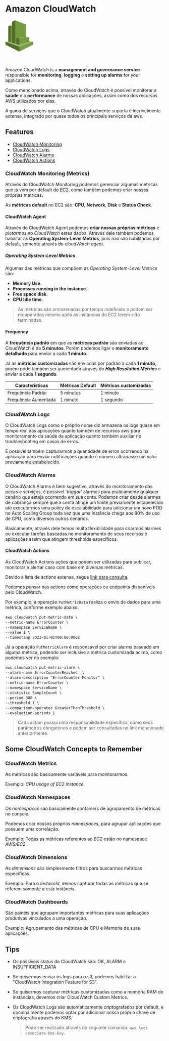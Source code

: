 # Amazon CloudWatch

<img height=100px; alt="cloudwatch_logo" src="../../../images/cloudwatch.png" />

<p>&nbsp;</p>

Amazon CloudWatch is a **management and governance service** responsible for **monitoring**, **logging** e **setting up alarms** for your applications.

Como mencionado acima, através do CloudWatch é possível monitorar a **saúde** e a **performance** de nossas aplicações, assim como dos recursos AWS utilizados por elas.

A gama de serviços que o CloudWatch atualmente suporta é incrivelmente extensa, integrado por quase todos os principais serviços da aws.

## Features

- [CloudWatch Monitoring](#cloudwatch-monitoring-metrics)
- [CloudWatch Logs](#cloudwatch-logs)
- [CloudWatch Alarms](#cloudwatch-alarms)
- [CloudWatch Actions](#)

### CloudWatch Monitoring (Metrics)

Através do CloudWatch Monitoring podemos gerenciar algumas métricas que já vem por default do EC2, como também podemos criar nossas próprias métricas.

As **métricas default** no EC2 são: **CPU**, **Network**, **Disk** e **Status Check**.

#### CloudWatch Agent

Através do CloudWatch Agent podemos **criar nossas próprias métricas** e *plotarmos* no *CloudWatch* estes dados. Através dele também podemos habilitar as **Operating System-Level Metrics**, pois não são habilitadas por default, somente através do *cloudWatch agent*.

##### Operating System-Level Metrics

Algumas das métricas que compõem as *Operating System-Level Metrics* são:

- **Memory Use**.
- **Processes running in the instance**.
- **Free space disk**.
- **CPU Idle time**.

> As métricas são armazenadas por tempo indefinido e podem ser recuperadas mesmo após as instâncias do EC2 terem sido terminadas.

#### Frequency

A **frequência padrão** em que as **métricas padrão** são enviadas ao CloudWatch é de **5 minutos**. Porém podemos ligar o **monitoramento detalhado** para enviar a cada **1 minuto**.

Já as **métricas customizadas** são enviadas por padrão a cada **1 minuto**, porém pode também ser aumentada através do ***High Resolution Metrics*** e enviar a cada **1 segundo**.

Características      | Métricas Default | Métricas customizadas | 
-------------------- | ---------------- | --------------------- |
Frequência Padrão    | 5 minutos        | 1 minuto              |
Frequência Aumentada | 1 minuto         | 1 segundo             |

### CloudWatch Logs

O CloudWatch Logs como o próprio nome diz armazena os logs quase em tempo real das aplicações quanto também de recursos aws para monitoramento da saúde da aplicação quanto também auxiliar no troubleshooting em casos de erros.

É possível também capturarmos a quantidade de erros ocorrendo na aplicação para enviar notificações quando o número ultrapasse um valor previamente estabelecido.

### CloudWatch Alarms

O CloudWatch Alarms é bem sugestivo, através do monitoramento das peças e serviços, é possível '*triggar*' alarmes para praticamente qualquer cenário que esteja ocorrendo em sua conta. Podemos criar desde alarmes de cobrança sempre que a conta atinge um limite previamente estabelecido até executarmos uma policy de escalabilidade para adicionar um novo POD no Auto Scaling Group toda vez que uma instância chega aos 80% de uso de CPU, como diversos outros cenários.

Basicamente, através dele temos muita flexibilidade para criarmos alarmes ou executar tarefas baseadas no monitoramento de seus recursos e aplicações assim que atingem thresholds específicos.

#### CloudWatch Actions

As CloudWatch Actions ações que podem ser utilizadas para publicar, monitorar e alertar caso com base em diversas métricas.

Devido a lista de actions extensa, segue [link para consulta](https://docs.aws.amazon.com/AmazonCloudWatch/latest/APIReference/API_Operations.html).

Podemos pensar nas actions como operações ou endpoints disponíveis pelo CloudWatch.

Por exemplo, a operação ```PutMetricData``` realiza o envio de dados para uma métrica, conforme exemplo abaixo.

```
aws cloudwatch put-metric-data \
--metric-name ErrorCounter \
--namespace ServiceName \
--value 1 \
--timestamp 2023-01-01T00:00:000Z
```

Já a operação ```PutMetricAlarm``` é responsável por criar alarms baseado em alguma métrica, podendo ser inclusive a métrica customizada acima, como podemos ver no exemplo:

```
aws cloudwatch put-metric-alarm \
--alarm-name ErrorCounterReached  \
--alarm-description "ErrorCounter Monitor" \
--metric-name ErrorCounter \
--namespace ServiceName \
--statistic SampleCount \
--period 300 \
--threshold 1 \
--comparison-operator GreaterThanThreshold \
--evaluation-periods 1
```

> Cada action possui uma responsabilidade específica, como seus parâmetros obrigatórios e podem ser consultadas no link mencionado anteriormente.

## Some CloudWatch Concepts to Remember

### CloudWatch Metrics

As métricas são basicamente variáveis para monitorarmos.

Exemplo: *CPU usage of EC2 instance*.

### CloudWatch Namespaces

Os *namespaces* são basicamente containers de agrupamento de métricas no console.

Podemos criar nossos próprios *namespaces*, para agrupar aplicações que possuem uma correlação.

Exemplo: Todas as métricas referentes ao *EC2* estão no namespace *AWS/EC2*.

### CloudWatch Dimensions

As *dimensions* são simplesmente filtros para buscarmos métricas específicas.

Exemplo: Para o *InstaceId*, iremos capturar todas as métricas que se referem somente a esta instância.

### CloudWatch Dashboards

São painéis que agrupam importantes métricas para suas aplicações produtivas vinculados a uma operação.

Exemplo: Agrupamento das métricas de CPU e Memoria de suas aplicações.

## Tips

- Os possíveis status do CloudWatch são: OK, ALARM e INSUFFICIENT_DATA

- Se quisermos enviar os logs para o s3, podemos habilitar a "CloudWatch Integration Feature for S3".

- Se quisermos capturar métricas customizadas como a memória RAM de instâncias, devemos criar CloudWatch Custom Metrics.

- Os CloudWatch Logs são automaticamente criptografados por default, e opcionalmente podemos optar por adicionar nossa própria chave de criptografia através do KMS.
    > Pode ser realizado através do seguinte comando: ```aws logs associate-kms-key```.